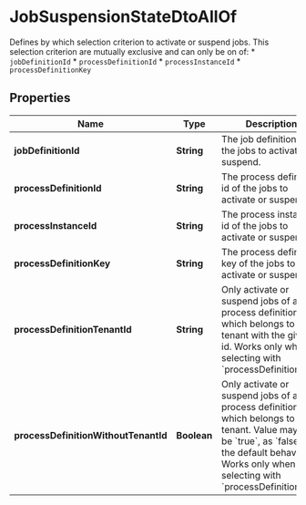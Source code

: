 

# JobSuspensionStateDtoAllOf

Defines by which selection criterion to activate or suspend jobs. This selection criterion are mutually exclusive and can only be on of: * `jobDefinitionId` * `processDefinitionId` * `processInstanceId` * `processDefinitionKey`
## Properties

Name | Type | Description | Notes
------------ | ------------- | ------------- | -------------
**jobDefinitionId** | **String** | The job definition id of the jobs to activate or suspend. |  [optional]
**processDefinitionId** | **String** | The process definition id of the jobs to activate or suspend. |  [optional]
**processInstanceId** | **String** | The process instance id of the jobs to activate or suspend. |  [optional]
**processDefinitionKey** | **String** | The process definition key of the jobs to activate or suspend. |  [optional]
**processDefinitionTenantId** | **String** | Only activate or suspend jobs of a process definition which belongs to a tenant with the given id. Works only when selecting with &#x60;processDefinitionKey&#x60;. |  [optional]
**processDefinitionWithoutTenantId** | **Boolean** | Only activate or suspend jobs of a process definition which belongs to no tenant. Value may only be &#x60;true&#x60;, as &#x60;false&#x60; is the default behavior. Works only when selecting with &#x60;processDefinitionKey&#x60;. |  [optional]



